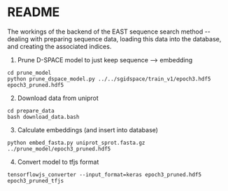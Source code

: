 README
=======
The workings of the backend of the EAST sequence search method -- dealing
with preparing sequence data, loading this data into the database, and
creating the associated indices.

1. Prune D-SPACE model to just keep sequence --> embedding
```shell
cd prune_model
python prune_dspace_model.py ../../sgidspace/train_v1/epoch3.hdf5 epoch3_pruned.hdf5
```

2. Download data from uniprot

```shell
cd prepare_data
bash download_data.bash
```

3. Calculate embeddings (and insert into database)

```shell
python embed_fasta.py uniprot_sprot.fasta.gz ../prune_model/epoch3_pruned.hdf5
```

4. Convert model to tfjs format

```shell
tensorflowjs_converter --input_format=keras epoch3_pruned.hdf5 epoch3_pruned_tfjs
```

